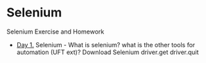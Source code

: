# Selenium
Selenium Exercise and Homework
* [Day 1.](src/day1) Selenium - What is selenium? what is the other tools for automation (UFT ext)? Download Selenium driver.get driver.quit
